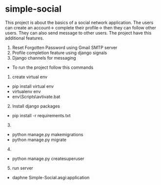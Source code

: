# simple-social
This project is about the basics of a social network application. The users can create an account-> complete their profile-> then they can follow other users. They can also send message to  other users. The project have this additional features.
1. Reset Forgotten Password using Gmail SMTP server   
2. Profile completion feature using django signals
3. Django channels for messaging

- To run the project follow this commands
1. create virtual env
- pip install virtual env
- virtualenv env
- env\Scripts\avtivate.bat
2. Install django packages
- pip install -r requirements.txt
3.
- python manage.py makemigrations
- python manage.py migrate
4.
- python manage.py createsuperuser
5. run server 
- daphne Simple-Social.asgi:application 




